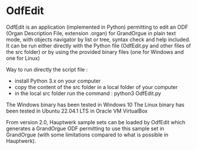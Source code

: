 # OdfEdit
OdfEdit is an application (implemented in Python) permitting to edit an ODF (Organ Description File, extension .organ) for GrandOrgue in plain text mode, with objects navigator by list or tree, syntax check and help included.
It can be run either directly with the Python file (OdfEdit.py and other files of the src folder) or by using the provided binary files (one for Windows and one for Linux)

Way to run directly the script file :
- install Python 3.x on your computer
- copy the content of the src folder in a local folder of your computer
- in the local src folder run the command : python3 OdfEdit.py

The Windows binary has been tested in Windows 10
The Linux binary has been tested in Ubuntu 22.04.1 LTS in Oracle VM VirtualBox

From version 2.0, Hauptwerk sample sets can be loaded by OdfEdit which generates a GrandOrgue ODF permitting to use this sample set in GrandOrgue (with some limitations compared to what is possible in Hauptwerk).

